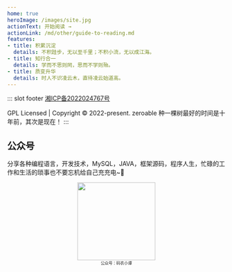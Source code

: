 ```yaml
---
home: true
heroImage: /images/site.jpg
actionText: 开始阅读 →
actionLink: /md/other/guide-to-reading.md
features:
- title: 积累沉淀
  details: 不积跬步，无以至千里；不积小流，无以成江海。
- title: 知行合一
  details: 学而不思则罔，思而不学则殆。
- title: 质变升华
  details: 时人不识凌云木，直待凌云始道高。
---
```


::: slot footer
[湘ICP备2022024767号](https://beian.miit.gov.cn)

GPL Licensed | Copyright © 2022-present. zeroable 种一棵树最好的时间是十年前，其次是现在！
:::

## 公众号

分享各种编程语言，开发技术，MySQL，JAVA，框架源码，程序人生，忙碌的工作和生活的琐事也不要忘机给自己充充电~🔋

<div align="center">
    <img src="https://img.zeroable.cn/202204081144544.png" width="180px">
    <div style="font-size: 9px;">公众号：码农小谭</div>
    <br/>
</div>